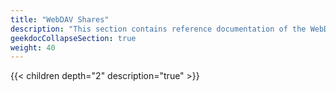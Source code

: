 ```yaml
---
title: "WebDAV Shares"
description: "This section contains reference documentation of the WebDAV sharing screens."
geekdocCollapseSection: true
weight: 40
---
```


{{< children depth="2" description="true" >}}
